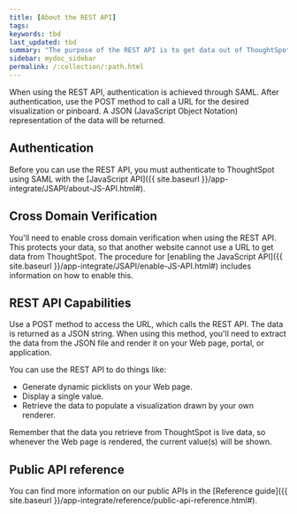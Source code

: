 ```yaml
---
title: [About the REST API]
tags:
keywords: tbd
last_updated: tbd
summary: "The purpose of the REST API is to get data out of ThoughtSpot so you can use it in a Web page, portal, or application."
sidebar: mydoc_sidebar
permalink: /:collection/:path.html
---
```

When using the REST API, authentication is achieved through SAML. After authentication, use the POST method to call a URL for the desired visualization or pinboard. A JSON \(JavaScript Object Notation\) representation of the data will be returned.

## Authentication

Before you can use the REST API, you must authenticate to ThoughtSpot using SAML with the [JavaScript API]({{ site.baseurl }}/app-integrate/JSAPI/about-JS-API.html#).

## Cross Domain Verification

You'll need to enable cross domain verification when using the REST API. This protects your data, so that another website cannot use a URL to get data from ThoughtSpot. The procedure for [enabling the JavaScript API]({{ site.baseurl }}/app-integrate/JSAPI/enable-JS-API.html#) includes information on how to enable this.

## REST API Capabilities

Use a POST method to access the URL, which calls the REST API. The data is returned as a JSON string. When using this method, you'll need to extract the data from the JSON file and render it on your Web page, portal, or application.

You can use the REST API to do things like:

-   Generate dynamic picklists on your Web page.
-   Display a single value.
-   Retrieve the data to populate a visualization drawn by your own renderer.

Remember that the data you retrieve from ThoughtSpot is live data, so whenever the Web page is rendered, the current value\(s\) will be shown.

## Public API reference

You can find more information on our public APIs in the [Reference guide]({{ site.baseurl }}/app-integrate/reference/public-api-reference.html#).
